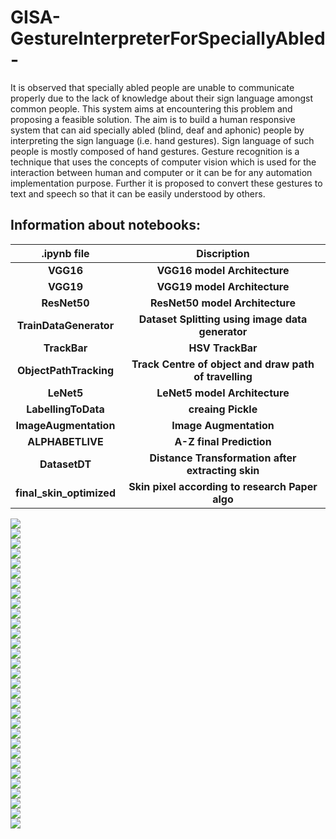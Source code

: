 # GISA-GestureInterpreterForSpeciallyAbled-
It is observed that specially abled people are unable to communicate properly due to the lack of knowledge about their sign language amongst common people. This system aims at encountering this problem and proposing a feasible solution. The aim is to build a human responsive system that can aid specially abled (blind, deaf and aphonic) people by interpreting the sign language (i.e. hand gestures). Sign language of such people is mostly composed of hand gestures. Gesture recognition is a technique that uses the concepts of computer vision which is used for the interaction between human and computer or it can be for any automation implementation purpose. Further it is proposed to convert these gestures to text and speech so that it can be easily understood by others.<br/>
## Information about notebooks:
|.ipynb file|Discription|
|:---:|:---:|
|**VGG16**|**VGG16 model Architecture**|
|**VGG19**|**VGG19 model Architecture**|
|**ResNet50**|**ResNet50 model Architecture**|
|**TrainDataGenerator**|**Dataset Splitting using image data generator**|
|**TrackBar**|**HSV TrackBar**|
|**ObjectPathTracking**|**Track Centre of object and draw path of travelling**|
|**LeNet5**|**LeNet5 model Architecture**|
|**LabellingToData**|**creaing Pickle**|
|**ImageAugmentation**|**Image Augmentation**|
|**ALPHABETLIVE**|**A-Z final Prediction**|
|**DatasetDT**|**Distance Transformation after extracting skin**|
|**final_skin_optimized**|**Skin pixel according to research Paper algo**|<br/>
![](https://github.com/arjunparmar/GISA-GestureInterpreterForSpeciallyAbled-/blob/main/Data/DOCUENTATION_GISA_page-0001.jpg)<br/>
![](https://github.com/arjunparmar/GISA-GestureInterpreterForSpeciallyAbled-/blob/main/Data/DOCUENTATION_GISA_page-0002.jpg)<br/>
![](https://github.com/arjunparmar/GISA-GestureInterpreterForSpeciallyAbled-/blob/main/Data/DOCUENTATION_GISA_page-0003.jpg)<br/>
![](https://github.com/arjunparmar/GISA-GestureInterpreterForSpeciallyAbled-/blob/main/Data/DOCUENTATION_GISA_page-0004.jpg)<br/>
![](https://github.com/arjunparmar/GISA-GestureInterpreterForSpeciallyAbled-/blob/main/Data/DOCUENTATION_GISA_page-0005.jpg)<br/>
![](https://github.com/arjunparmar/GISA-GestureInterpreterForSpeciallyAbled-/blob/main/Data/DOCUENTATION_GISA_page-0006.jpg)<br/>
![](https://github.com/arjunparmar/GISA-GestureInterpreterForSpeciallyAbled-/blob/main/Data/DOCUENTATION_GISA_page-0007.jpg)<br/>
![](https://github.com/arjunparmar/GISA-GestureInterpreterForSpeciallyAbled-/blob/main/Data/DOCUENTATION_GISA_page-0008.jpg)<br/>
![](https://github.com/arjunparmar/GISA-GestureInterpreterForSpeciallyAbled-/blob/main/Data/DOCUENTATION_GISA_page-0009.jpg)<br/>
![](https://github.com/arjunparmar/GISA-GestureInterpreterForSpeciallyAbled-/blob/main/Data/DOCUENTATION_GISA_page-0010.jpg)<br/>
![](https://github.com/arjunparmar/GISA-GestureInterpreterForSpeciallyAbled-/blob/main/Data/DOCUENTATION_GISA_page-0011.jpg)<br/>
![](https://github.com/arjunparmar/GISA-GestureInterpreterForSpeciallyAbled-/blob/main/Data/DOCUENTATION_GISA_page-0012.jpg)<br/>
![](https://github.com/arjunparmar/GISA-GestureInterpreterForSpeciallyAbled-/blob/main/Data/DOCUENTATION_GISA_page-0013.jpg)<br/>
![](https://github.com/arjunparmar/GISA-GestureInterpreterForSpeciallyAbled-/blob/main/Data/DOCUENTATION_GISA_page-0014.jpg)<br/>
![](https://github.com/arjunparmar/GISA-GestureInterpreterForSpeciallyAbled-/blob/main/Data/DOCUENTATION_GISA_page-0015.jpg)<br/>
![](https://github.com/arjunparmar/GISA-GestureInterpreterForSpeciallyAbled-/blob/main/Data/DOCUENTATION_GISA_page-0016.jpg)<br/>
![](https://github.com/arjunparmar/GISA-GestureInterpreterForSpeciallyAbled-/blob/main/Data/DOCUENTATION_GISA_page-0017.jpg)<br/>
![](https://github.com/arjunparmar/GISA-GestureInterpreterForSpeciallyAbled-/blob/main/Data/DOCUENTATION_GISA_page-0018.jpg)<br/>
![](https://github.com/arjunparmar/GISA-GestureInterpreterForSpeciallyAbled-/blob/main/Data/DOCUENTATION_GISA_page-0019.jpg)<br/>
![](https://github.com/arjunparmar/GISA-GestureInterpreterForSpeciallyAbled-/blob/main/Data/DOCUENTATION_GISA_page-0020.jpg)<br/>
![](https://github.com/arjunparmar/GISA-GestureInterpreterForSpeciallyAbled-/blob/main/Data/DOCUENTATION_GISA_page-0021.jpg)<br/>
![](https://github.com/arjunparmar/GISA-GestureInterpreterForSpeciallyAbled-/blob/main/Data/DOCUENTATION_GISA_page-0022.jpg)<br/>
![](https://github.com/arjunparmar/GISA-GestureInterpreterForSpeciallyAbled-/blob/main/Data/DOCUENTATION_GISA_page-0023.jpg)<br/>
![](https://github.com/arjunparmar/GISA-GestureInterpreterForSpeciallyAbled-/blob/main/Data/DOCUENTATION_GISA_page-0024.jpg)<br/>
![](https://github.com/arjunparmar/GISA-GestureInterpreterForSpeciallyAbled-/blob/main/Data/DOCUENTATION_GISA_page-0025.jpg)<br/>
![](https://github.com/arjunparmar/GISA-GestureInterpreterForSpeciallyAbled-/blob/main/Data/DOCUENTATION_GISA_page-0026.jpg)<br/>
![](https://github.com/arjunparmar/GISA-GestureInterpreterForSpeciallyAbled-/blob/main/Data/DOCUENTATION_GISA_page-0027.jpg)<br/>
![](https://github.com/arjunparmar/GISA-GestureInterpreterForSpeciallyAbled-/blob/main/Data/DOCUENTATION_GISA_page-0028.jpg)<br/>
![](https://github.com/arjunparmar/GISA-GestureInterpreterForSpeciallyAbled-/blob/main/Data/DOCUENTATION_GISA_page-0029.jpg)<br/>
![](https://github.com/arjunparmar/GISA-GestureInterpreterForSpeciallyAbled-/blob/main/Data/DOCUENTATION_GISA_page-0030.jpg)<br/>
![](https://github.com/arjunparmar/GISA-GestureInterpreterForSpeciallyAbled-/blob/main/Data/DOCUENTATION_GISA_page-0031.jpg)<br/>
